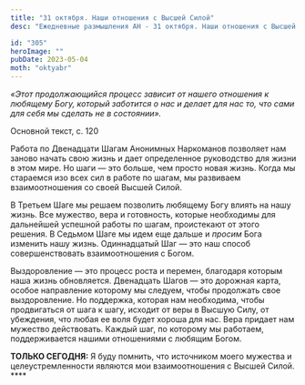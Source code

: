 ```yaml
---
title: "31 октября. Наши отношения с Высшей Силой"
desc: "Ежедневные размышления АН - 31 октября. Наши отношения с Высшей Силой"

id: "305"
heroImage: ""
pubDate: 2023-05-04
moth: "oktyabr"
---
```


_«Этот продолжающийся процесс зависит от нашего отношения к любящему Богу,
который заботится о нас и делает для нас то, что сами для себя мы сделать не в
состоянии»._

Основной текст, с. 120

Работа по Двенадцати Шагам Анонимных Наркоманов позволяет нам заново начать
свою жизнь и дает определенное руководство для жизни в этом мире. Но шаги —
это больше, чем просто новая жизнь. Когда мы стараемся изо всех сил в работе
по шагам, мы развиваем взаимоотношения со своей Высшей Силой.

В Третьем Шаге мы решаем позволить любящему Богу влиять на нашу жизнь. Все
мужество, вера и готовность, которые необходимы для дальнейшей успешной работы
по шагам, проистекают от этого решения. В Седьмом Шаге мы идем еще дальше и
_просим_ Бога изменить нашу жизнь. Одиннадцатый Шаг — это наш способ
совершенствовать взаимоотношения с Богом.

Выздоровление — это процесс роста и перемен, благодаря которым наша жизнь
обновляется. Двенадцать Шагов — это дорожная карта, особое направление
которому мы следуем, чтобы продолжать свое выздоровление. Но поддержка,
которая нам необходима, чтобы продвигаться от шага к шагу, исходит от веры в
Высшую Силу, от убеждения, что любая ее воля будет хороша для нас. Вера
придает нам мужество действовать. Каждый шаг, по которому мы работаем,
поддерживается нашими отношениями с любящим Богом.

**ТОЛЬКО СЕГОДНЯ:** Я буду помнить, что источником моего мужества и
целеустремленности являются мои взаимоотношения с Высшей Силой. \*\*\*\*
